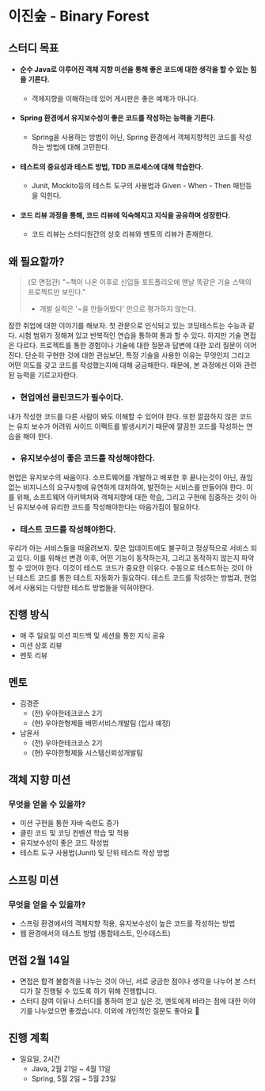 # 이진숲 - Binary Forest

## 스터디 목표

- #### 순수 Java로 이루어진 객체 지향 미션을 통해 **좋은 코드**에 대한 생각을 할 수 있는 힘을 기른다.

  - 객체지향을 이해하는데 있어 게시판은 좋은 예제가 아니다.

- #### Spring 환경에서 유지보수성이 좋은 코드를 작성하는 능력을 기른다.

  - Spring을 사용하는 방법이 아닌, Spring 환경에서 객체지향적인 코드를 작성하는 방법에 대해 고민한다.

- #### 테스트의 중요성과 테스트 방법, TDD 프로세스에 대해 학습한다.

  - Junit, Mockito등의 테스트 도구의 사용법과 Given - When - Then 패턴등을 익힌다.

- #### 코드 리뷰 과정을 통해, 코드 리뷰에 익숙해지고 지식을 공유하며 성장한다.

  - 코드 리뷰는 스터디원간의 상호 리뷰와 멘토의 리뷰가 존재한다.

## 왜 필요할까?

> (모 면접관) "~책이 나온 이후로 신입들 포트폴리오에 맨날 똑같은 기술 스택의 프로젝트만 보인다."
>
> - 개발 실력은 '~을 만들어봤다' 만으로 평가하지 않는다.

잠깐 취업에 대한 이야기를 해보자. 
첫 관문으로 인식되고 있는 코딩테스트는 수능과 같다. 시험 범위가 정해져 있고 반복적인 연습을 통하여 통과 할 수 있다.
하지만 기술 면접은 다르다. 프로젝트를 통한 경험이나 기술에 대한 질문과 답변에 대한 꼬리 질문이 이어진다. 단순히 구현한 것에 대한 관심보단, 특정 기술을 사용한 이유는 무엇인지 그리고 어떤 의도를 갖고 코드를 작성했는지에 대해 궁금해한다.
때문에, 본 과정에선 이와 관련된 능력을 기르고자한다.

- ### 현업에선 클린코드가 필수이다.

내가 작성한 코드를 다른 사람이 봐도 이해할 수 있어야 한다. 또한 깔끔하지 않은 코드는 유지 보수가 어려워 사이드 이펙트를 발생시키기 때문에 깔끔한 코드를 작성하는 연습을 해야 한다.

- ### 유지보수성이 좋은 코드를 작성해야한다.

현업은 유지보수의 싸움이다. 소프트웨어를 개발하고 배포한 후 끝나는것이 아닌, 끊임 없는 비지니스의 요구사항에 유연하게 대처하여, 발전하는 서비스를 만들어야 한다. 이를 위해, 소프트웨어 아키텍처와 객체지향에 대한 학습, 그리고 구현에 집중하는 것이 아닌 유지보수에 유리한 코드를 작성해야한다는 마음가짐이 필요하다.

- ### 테스트 코드를 작성해야한다.

우리가 아는 서비스들을 떠올려보자. 잦은 업데이트에도 불구하고 정상적으로 서비스 되고 있다. 이를 위해선 변경 이후, 어떤 기능이 동작하는지, 그리고 동작하지 않는지 파악할 수 있어야 한다. 이것이 테스트 코드가 중요한 이유다.
수동으로 테스트하는 것이 아닌 테스트 코드를 통한 테스트 자동화가 필요하다. 테스트 코드를 작성하는 방법과, 현업에서 사용되는 다양한 테스트 방법들을 익혀야한다.

## 진행 방식

- 매 주 일요일 미션 피드백 및 세션을 통한 지식 공유
- 미션 상호 리뷰
- 멘토 리뷰

## 멘토

- 김경준
  - (전) 우아한테크코스 2기
  - (현) 우아한형제들 배민서비스개발팀 (입사 예정)
- 남윤서
  - (전) 우아한테크코스 2기
  - (현) 우아한형제들 시스템신뢰성개발팀

## 객체 지향 미션

### 무엇을 얻을 수 있을까?

- 미션 구현을 통한 자바 숙련도 증가
- 클린 코드 및 코딩 컨벤션 학습 및 적용
- 유지보수성이 좋은 코드 작성법
- 테스트 도구 사용법(Junit) 및 단위 테스트 작성 방법

## 스프링 미션

### 무엇을 얻을 수 있을까?

- 스프링 환경에서의 객체지향 적용, 유지보수성이 높은 코드를 작성하는 방법
- 웹 환경에서의 테스트 방법 (통합테스트, 인수테스트)

## 면접 2월 14일

- 면접은 합격 불합격을 나누는 것이 아닌, 서로 궁금한 점이나 생각을 나누어 본 스터디가 잘 진행될 수 있도록 하기 위해 진행합니다.
- 스터디 참여 이유나 스터디를 통하여 얻고 싶은 것, 멘토에게 바라는 점에 대한 이야기를 나누었으면 좋겠습니다.
  이외에 개인적인 질문도 좋아요 🙂

## 진행 계획 

- 일요일, 2시간
  - Java, 2월 21일 ~ 4월 11일 
  - Spring, 5월 2일 ~ 5월 23일
